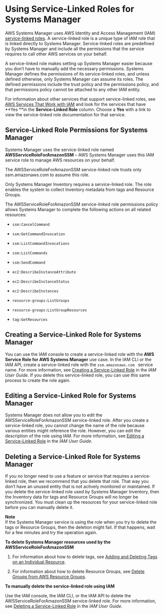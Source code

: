 # Using Service\-Linked Roles for Systems Manager<a name="using-service-linked-roles"></a>

AWS Systems Manager uses AWS Identity and Access Management \(IAM\)[ service\-linked roles](http://docs.aws.amazon.com/IAM/latest/UserGuide/id_roles_terms-and-concepts.html#iam-term-service-linked-role)\. A service\-linked role is a unique type of IAM role that is linked directly to Systems Manager\. Service\-linked roles are predefined by Systems Manager and include all the permissions that the service requires to call other AWS services on your behalf\. 

A service\-linked role makes setting up Systems Manager easier because you don’t have to manually add the necessary permissions\. Systems Manager defines the permissions of its service\-linked roles, and unless defined otherwise, only Systems Manager can assume its roles\. The defined permissions include the trust policy and the permissions policy, and that permissions policy cannot be attached to any other IAM entity\.

For information about other services that support service\-linked roles, see [AWS Services That Work with IAM](http://docs.aws.amazon.com/IAM/latest/UserGuide/reference_aws-services-that-work-with-iam.html) and look for the services that have **Yes **in the **Service\-Linked Role** column\. Choose a **Yes** with a link to view the service\-linked role documentation for that service\.

## Service\-Linked Role Permissions for Systems Manager<a name="slr-permissions"></a>

Systems Manager uses the service\-linked role named **AWSServiceRoleForAmazonSSM** – AWS Systems Manager uses this IAM service role to manage AWS resources on your behalf\.

The AWSServiceRoleForAmazonSSM service\-linked role trusts only ssm\.amazonaws\.com to assume this role\. 

Only Systems Manager Inventory requires a service\-linked role\. The role enables the system to collect Inventory metadata from tags and Resource Groups\. 

The AWSServiceRoleForAmazonSSM service\-linked role permissions policy allows Systems Manager to complete the following actions on all related resources:

+ `ssm:CancelCommand`

+ `ssm:GetCommandInvocation`

+ `ssm:ListCommandInvocations`

+ `ssm:ListCommands`

+ `ssm:SendCommand`

+ `ec2:DescribeInstanceAttribute`

+ `ec2:DescribeInstanceStatus`

+ `ec2:DescribeInstances`

+ `resource-groups:ListGroups`

+ `resource-groups:ListGroupResources`

+ `tag:GetResources`

## Creating a Service\-Linked Role for Systems Manager<a name="create-slr"></a>

You can use the IAM console to create a service\-linked role with the **AWS Service Role for AWS Systems Manager** use case\. In the IAM CLI or the IAM API, create a service\-linked role with the `ssm.amazonaws.com ` service name\. For more information, see [Creating a Service\-Linked Role](http://docs.aws.amazon.com/IAM/latest/UserGuide/using-service-linked-roles.html#create-service-linked-role) in the *IAM User Guide*\. If you delete this service\-linked role, you can use this same process to create the role again\.

## Editing a Service\-Linked Role for Systems Manager<a name="edit-slr"></a>

Systems Manager does not allow you to edit the AWSServiceRoleForAmazonSSM service\-linked role\. After you create a service\-linked role, you cannot change the name of the role because various entities might reference the role\. However, you can edit the description of the role using IAM\. For more information, see [Editing a Service\-Linked Role](http://docs.aws.amazon.com/IAM/latest/UserGuide/using-service-linked-roles.html#edit-service-linked-role) in the *IAM User Guide*\.

## Deleting a Service\-Linked Role for Systems Manager<a name="delete-slr"></a>

If you no longer need to use a feature or service that requires a service\-linked role, then we recommend that you delete that role\. That way you don’t have an unused entity that is not actively monitored or maintained\. If you delete the service\-linked role used by Systems Manager Inventory, then the Inventory data for tags and Resource Groups will no longer be synchronized\. You must clean up the resources for your service\-linked role before you can manually delete it\.

**Note**  
If the Systems Manager service is using the role when you try to delete the tags or Resource Groups, then the deletion might fail\. If that happens, wait for a few minutes and try the operation again\.

**To delete Systems Manager resources used by the AWSServiceRoleForAmazonSSM**

1. For information about how to delete tags, see [Adding and Deleting Tags on an Individual Resource](http://docs.aws.amazon.com/AWSEC2/latest/UserGuide/Using_Tags.html#adding-or-deleting-tags)\.

1. For information about how to delete Resource Groups, see [Delete Groups from AWS Resource Groups](https://docs.aws.amazon.com/ARG/latest/userguide/deleting-resource-groups.html)\.

**To manually delete the service\-linked role using IAM**

Use the IAM console, the IAM CLI, or the IAM API to delete the AWSServiceRoleForAmazonSSM service\-linked role\. For more information, see [Deleting a Service\-Linked Role](http://docs.aws.amazon.com/IAM/latest/UserGuide/using-service-linked-roles.html#delete-service-linked-role) in the *IAM User Guide*\.